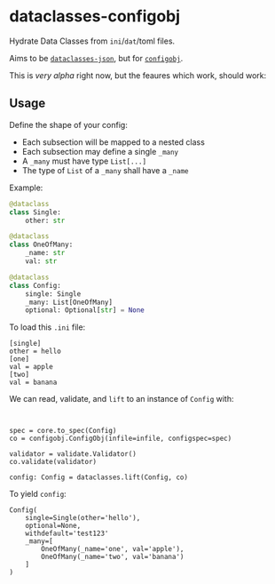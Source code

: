 # dataclasses-configobj

Hydrate Data Classes from `ini`/`dat`/toml files.

Aims to be [`dataclasses-json`](https://github.com/lidatong/dataclasses-json), but for [`configobj`](https://github.com/DiffSK/configobj).

This is _very alpha_ right now, but the feaures which work, should work:

## Usage

Define the shape of your config:

* Each subsection will be mapped to a nested class
* Each subsection may define a single `_many`
* A `_many` must have type `List[...]`
* The type of `List` of a `_many` shall have a `_name`

Example:

```python
@dataclass
class Single:
    other: str

@dataclass
class OneOfMany:
    _name: str
    val: str

@dataclass
class Config:
    single: Single
    _many: List[OneOfMany]
    optional: Optional[str] = None
```

To load this `.ini` file:

```
[single]
other = hello
[one]
val = apple
[two]
val = banana
```

We can read, validate, and `lift` to an instance of `Config` with:

```pythonfrom dataclasses_configobj import lift, to_specj import to_spec, lift


spec = core.to_spec(Config)
co = configobj.ConfigObj(infile=infile, configspec=spec)

validator = validate.Validator()
co.validate(validator)

config: Config = dataclasses.lift(Config, co)
```

To yield `config`:
```
Config(
    single=Single(other='hello'),
    optional=None,
    withdefault='test123'
    _many=[
        OneOfMany(_name='one', val='apple'),
        OneOfMany(_name='two', val='banana')
    ]
)